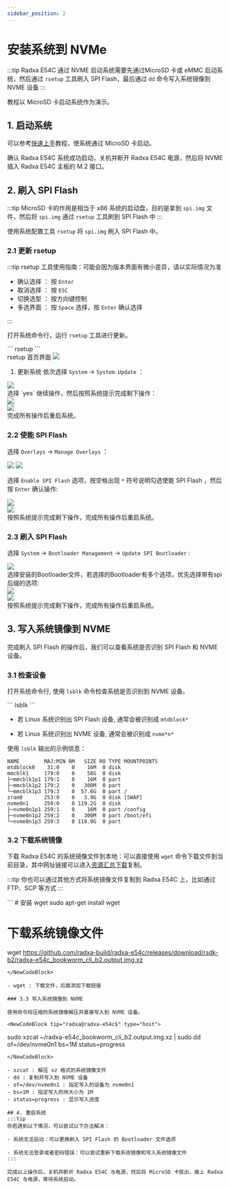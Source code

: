 ```yaml
---
sidebar_position: 2
---
```



# 安装系统到 NVMe

:::tip
Radxa E54C 通过 NVME 启动系统需要先通过MicroSD 卡或 eMMC 启动系统，然后通过 `rsetup` 工具刷入 SPI Flash，最后通过 `dd` 命令写入系统镜像到 NVME 设备
:::

教程以 MicroSD 卡启动系统作为演示。
## 1. 启动系统

可以参考[快速上手](../quick-start)教程，使系统通过 MicroSD 卡启动。

确认 Radxa E54C 系统成功启动，关机并断开 Radxa E54C 电源，然后将 NVME 插入 Radxa E54C 主板的 M.2 接口。

## 2. 刷入 SPI Flash

:::tip
MicroSD 卡的作用是相当于 x86 系统的启动盘，目的是拿到 `spi.img` 文件，然后将 `spi.img` 通过 `rsetup` 工具刷到 SPI Flash 中
:::

使用系统配置工具 `rsetup` 将 `spi.img` 刷入 SPI Flash 中。

### 2.1 更新 rsetup

:::tip
rsetup 工具使用指南：可能会因为版本界面有微小差异，请以实际情况为准

- 确认选择 ： 按 `Enter`
- 取消选择 ： 按 `ESC`
- 切换选型 ： 按方向键控制
- 多选界面 ： 按 `Space` 选择，按 `Enter` 确认选择

:::

打开系统命令行，运行 `rsetup` 工具进行更新。

<NewCodeBlock tip="radxa@radxa-e54c$" type="host">
```
rsetup
```
</NewCodeBlock>

<div style={{textAlign: 'center'}}>
  rsetup 首页界面
  <img src="/img/e/e54c/rsetup-01.webp" style={{width: '100%', maxWidth: '600px'}} />
</div>

1. 更新系统
依次选择 `System`  → `System Update` ：
<div style={{textAlign: 'center'}}>
  <img src="/img/e/e54c/rsetup-02.webp" style={{width: '100%', maxWidth: '600px'}} />
</div>
选择 `yes` 继续操作，然后按照系统提示完成剩下操作：
<div style={{textAlign: 'center'}}>
  <img src="/img/e/e54c/rsetup-03.webp" style={{width: '100%', maxWidth: '600px'}} />
</div>
<div style={{textAlign: 'center'}}>
  <img src="/img/e/e54c/rsetup-04.webp" style={{width: '100%', maxWidth: '600px'}} />
</div>
完成所有操作后重启系统。

### 2.2 使能 SPI Flash

选择 `Overlays`  → `Manage Overlays` ：
<div style={{textAlign: 'center'}}>
  <img src="/img/e/e54c/rsetup-05.webp" style={{width: '100%', maxWidth: '600px'}} />
  <img src="/img/e/e54c/rsetup-06.webp" style={{width: '100%', maxWidth: '600px'}} />
</div>


选择 `Enable SPI Flash` 选项，按空格出现 `*` 符号说明勾选使能 SPI Flash ，然后按 `Enter` 确认操作:

<div style={{textAlign: 'center'}}>
  <img src="/img/e/e54c/rsetup-07.webp" style={{width: '100%', maxWidth: '600px'}} />
</div>
<div style={{textAlign: 'center'}}>
  <img src="/img/e/e54c/rsetup-08.webp" style={{width: '100%', maxWidth: '600px'}} />
</div>
按照系统提示完成剩下操作，完成所有操作后重启系统。

### 2.3 刷入 SPI Flash

选择 `System`  → `Bootloader Management`  → `Update SPI Bootloader` :
<div style={{textAlign: 'center'}}>
  <img src="/img/e/e54c/rsetup-09.webp" style={{width: '100%', maxWidth: '600px'}} />
</div>
选择安装的Bootloader文件，若选择的Bootloader有多个选项，优先选择带有spi后缀的选项:
<div style={{textAlign: 'center'}}>
  <img src="/img/e/e54c/rsetup-10.webp" style={{width: '100%', maxWidth: '600px'}} />
</div>
<div style={{textAlign: 'center'}}>
  <img src="/img/e/e54c/rsetup-11.webp" style={{width: '100%', maxWidth: '600px'}} />
</div>
按照系统提示完成剩下操作，完成所有操作后重启系统。

## 3. 写入系统镜像到 NVME

完成刷入 SPI Flash 的操作后，我们可以查看系统是否识别 SPI Flash 和 NVME 设备。

### 3.1 检查设备

打开系统命令行, 使用 `lsblk` 命令检查系统是否识别到 NVME 设备。

<NewCodeBlock tip="radxa@radxa-e54c$" type="host">
```
lsblk
```
</NewCodeBlock>

- 若 Linux 系统识别出 SPI Flash 设备, 通常会被识别成 `mtdblock*` 

- 若 Linux 系统识别出 NVME 设备, 通常会被识别成 `nvme*n*` 

使用 `lsblk` 输出的示例信息：
<NewCodeBlock tip="radxa@radxa-e54c$" type="host">
```
NAME        MAJ:MIN RM   SIZE RO TYPE MOUNTPOINTS
mtdblock0    31:0    0    16M  0 disk 
mmcblk1     179:0    0    58G  0 disk 
├─mmcblk1p1 179:1    0    16M  0 part 
├─mmcblk1p2 179:2    0   300M  0 part 
└─mmcblk1p3 179:3    0  57.6G  0 part /
zram0       253:0    0   3.9G  0 disk [SWAP]
nvme0n1     259:0    0 119.2G  0 disk 
├─nvme0n1p1 259:1    0    16M  0 part /config
├─nvme0n1p2 259:2    0   300M  0 part /boot/efi
└─nvme0n1p3 259:3    0 118.9G  0 part 
```
</NewCodeBlock>

### 3.2 下载系统镜像

下载 Radxa E54C 的系统镜像文件到本地：可以直接使用 `wget` 命令下载文件到当前目录，其中网址链接可以进入[资源汇总下载](../../download)复制。

:::tip
你也可以通过其他方式将系统镜像文件复制到 Radxa E54C 上，比如通过 FTP、SCP 等方式
:::

<NewCodeBlock tip="radxa@radxa-e54c$" type="host">
```
# 安装 wget
sudo apt-get install wget

# 下载系统镜像文件
wget https://github.com/radxa-build/radxa-e54c/releases/download/rsdk-b2/radxa-e54c_bookworm_cli_b2.output.img.xz

```
</NewCodeBlock>

- wget : 下载文件，后面添加下载链接

### 3.3 写入系统镜像到 NVME

使用命令将压缩的系统镜像解压并直接写入到 NVME 设备。

<NewCodeBlock tip="radxa@radxa-e54c$" type="host">
```
sudo xzcat ~/radxa-e54c_bookworm_cli_b2.output.img.xz | sudo dd of=/dev/nvme0n1 bs=1M status=progress
```
</NewCodeBlock>

- xzcat : 解压 xz 格式的系统镜像文件
- dd : 复制并写入到 NVME 设备
- of=/dev/nvme0n1 : 指定写入的设备为 nvme0n1
- bs=1M : 指定写入的块大小为 1M
- status=progress : 显示写入进度

## 4. 重启系统
:::tip
你若遇到以下情况，可以尝试以下办法解决：

- 系统无法启动：可以更换刷入 SPI Flash 的 Bootloader 文件选项

- 系统无法登录或者密码错误：可以尝试重新下载系统镜像和写入系统镜像文件
:::

完成以上操作后，关机并断开 Radxa E54C 与电源，然后将 MicroSD 卡拔出，接上 Radxa E54C 与电源，等待系统启动。
